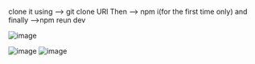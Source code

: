 clone it using --> git clone URl 
Then --> npm i(for the first time only)
and finally -->npm reun dev

![image](https://github.com/user-attachments/assets/66784f0e-7501-4f9c-a3f9-65836a030b94)



![image](https://github.com/user-attachments/assets/aedf88a1-1e89-4593-a433-93a1825d2166)
![image](https://github.com/user-attachments/assets/dfed0921-d1c0-46b5-96a4-325e14af7113)

